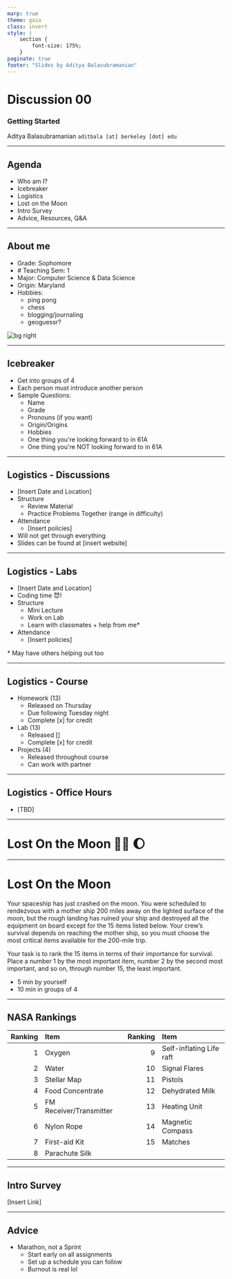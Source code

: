 ```yaml
---
marp: true
theme: gaia
class: invert
style: |
    section {
        font-size: 175%;
    }
paginate: true
footer: "Slides by Aditya Balasubramanian"
---
```


<!-- 
_paginate: false
_footer: date
_class: lead invert
-->

# <!--fit--> Discussion 00

### Getting Started

Aditya Balasubramanian
`aditbala [at] berkeley [dot] edu`

---

## Agenda

<!-- 
_class: lead invert
-->

- Who am I?
- Icebreaker
- Logistics
- Lost on the Moon
- Intro Survey
- Advice, Resources, Q&A

---

## About me

- Grade: Sophomore
- \# Teaching Sem: 1
- Major: Computer Science & Data Science
- Origin: Maryland
- Hobbies: 
    - ping pong
    - chess
    - blogging/journaling
    - geoguessr?

![bg right](../res/disc00/intro-pic.png)


---
## Icebreaker

- Get into groups of 4
- Each person must introduce another person
- Sample Questions:
    - Name
    - Grade
    - Pronouns (if you want)
    - Origin/Origins
    - Hobbies
    - One thing you're looking forward to in 61A
    - One thing you're NOT looking forward to in 61A

---

<!-- 
_class: lead invert
-->

## Logistics - Discussions
- [Insert Date and Location]
- Structure
    - Review Material
    - Practice Problems Together (range in difficulty)
- Attendance
    - [Insert policies]
- Will not get through everything
- Slides can be found at [insert website]

---

<!-- 
_class: lead invert
-->

## Logistics - Labs
- [Insert Date and Location]
- Coding time :smiling_imp:!
- Structure
    - Mini Lecture
    - Work on Lab
    - Learn with classmates + help from me*
- Attendance
    - [Insert policies]

\* May have others helping out too 

---

<!-- 
_class: lead invert
-->

## Logistics - Course
- Homework (13)
    - Released on Thursday
    - Due following Tuesday night
    - Complete [x] for credit
- Lab (13)
    - Released []
    - Complete [x] for credit
- Projects (4)
    - Released throughout course
    - Can work with partner

---

<!-- 
_class: lead invert
-->

## Logistics - Office Hours
- [TBD]

---

<!-- 
_class: lead
-->

# Lost On the Moon  :man_astronaut: :moon:

---
<!-- 
_class: default
-->

# Lost On the Moon 

Your spaceship has just crashed on the moon. You were scheduled to rendezvous with a mother ship 200 miles away on the lighted surface of the moon, but the rough landing has ruined your ship and destroyed all the equipment on board except for the 15 items listed below. Your crew’s survival depends on reaching the mother ship, so you must choose the most critical items available for the 200-mile trip. 

Your task is to rank the 15 items in terms of their importance for survival. Place a number 1 by the most important item, number 2 by the second most important, and so on, through number 15, the least important.

- 5 min by yourself
- 10 min in groups of 4

---

<!-- _class: lead -->

## NASA Rankings

Ranking|Item|Ranking|Item|
--:|:--|--:|:--
1|Oxygen|9|Self-inflating Life raft
2|Water|10|Signal Flares
3|Stellar Map|11|Pistols
4|Food Concentrate|12|Dehydrated Milk
5|FM Receiver/Transmitter|13|Heating Unit
6|Nylon Rope|14|Magnetic Compass
7|First-aid Kit|15|Matches
8|Parachute Silk||

---

<!-- 
_class: lead invert
-->

## Intro Survey

[Insert Link]

---

<!-- 
_class: lead invert
-->

## Advice

- Marathon, not a Sprint
    - Start early on all assignments
    - Set up a schedule you can follow
    - Burnout is real lol
    




